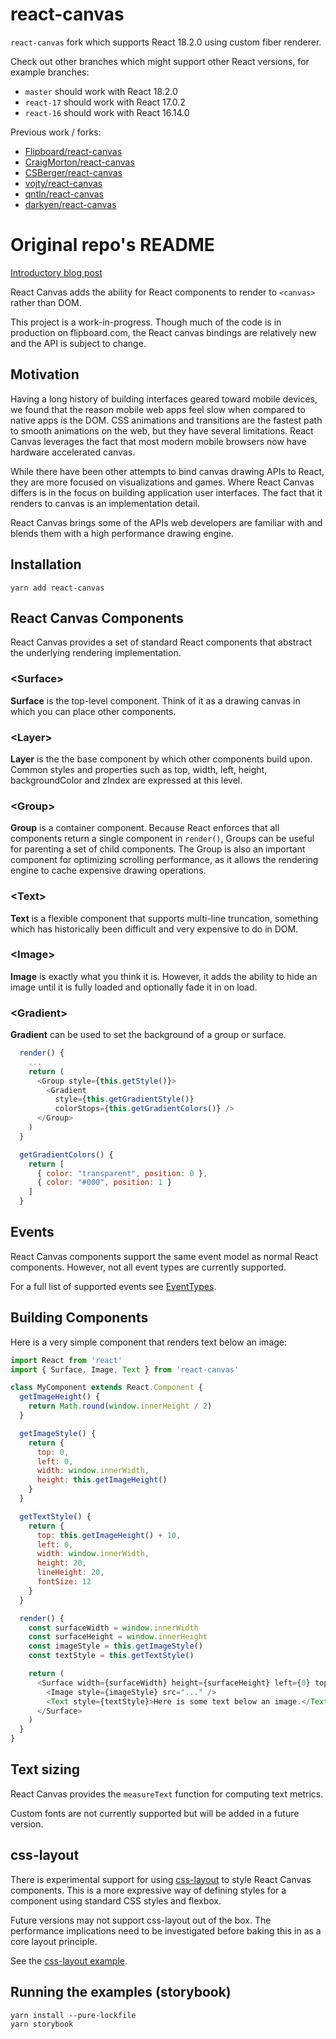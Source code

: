 # react-canvas

`react-canvas` fork which supports React 18.2.0 using custom fiber renderer.

Check out other branches which might support other React versions, for example branches:
- `master` should work with React 18.2.0
- `react-17` should work with React 17.0.2
- `react-16` should work with React 16.14.0

Previous work / forks:

- [Flipboard/react-canvas](https://github.com/Flipboard/react-canvas)
- [CraigMorton/react-canvas](https://github.com/CraigMorton/react-canvas)
- [CSBerger/react-canvas](https://github.com/CSberger/react-canvas)
- [vojty/react-canvas](https://github.com/vojty/react-canvas)
- [qntln/react-canvas](https://github.com/qntln/react-canvas)
- [darkyen/react-canvas](https://github.com/darkyen/react-canvas)

# Original repo's README

[Introductory blog post](http://engineering.flipboard.com/2015/02/mobile-web)

React Canvas adds the ability for React components to render to `<canvas>` rather than DOM.

This project is a work-in-progress. Though much of the code is in production on flipboard.com, the React canvas bindings are relatively new and the API is subject to change.

## Motivation

Having a long history of building interfaces geared toward mobile devices, we found that the reason mobile web apps feel slow when compared to native apps is the DOM. CSS animations and transitions are the fastest path to smooth animations on the web, but they have several limitations. React Canvas leverages the fact that most modern mobile browsers now have hardware accelerated canvas.

While there have been other attempts to bind canvas drawing APIs to React, they are more focused on visualizations and games. Where React Canvas differs is in the focus on building application user interfaces. The fact that it renders to canvas is an implementation detail.

React Canvas brings some of the APIs web developers are familiar with and blends them with a high performance drawing engine.

## Installation

`yarn add react-canvas`

## React Canvas Components

React Canvas provides a set of standard React components that abstract the underlying rendering implementation.

### &lt;Surface&gt;

**Surface** is the top-level component. Think of it as a drawing canvas in which you can place other components.

### &lt;Layer&gt;

**Layer** is the the base component by which other components build upon. Common styles and properties such as top, width, left, height, backgroundColor and zIndex are expressed at this level.

### &lt;Group&gt;

**Group** is a container component. Because React enforces that all components return a single component in `render()`, Groups can be useful for parenting a set of child components. The Group is also an important component for optimizing scrolling performance, as it allows the rendering engine to cache expensive drawing operations.

### &lt;Text&gt;

**Text** is a flexible component that supports multi-line truncation, something which has historically been difficult and very expensive to do in DOM.

### &lt;Image&gt;

**Image** is exactly what you think it is. However, it adds the ability to hide an image until it is fully loaded and optionally fade it in on load.

### &lt;Gradient&gt;

**Gradient** can be used to set the background of a group or surface.

```javascript
  render() {
    ...
    return (
      <Group style={this.getStyle()}>
        <Gradient
          style={this.getGradientStyle()}
          colorStops={this.getGradientColors()} />
      </Group>
    )
  }

  getGradientColors() {
    return [
      { color: "transparent", position: 0 },
      { color: "#000", position: 1 }
    ]
  }
```

## Events

React Canvas components support the same event model as normal React components. However, not all event types are currently supported.

For a full list of supported events see [EventTypes](src/EventTypes.js).

## Building Components

Here is a very simple component that renders text below an image:

```javascript
import React from 'react'
import { Surface, Image, Text } from 'react-canvas'

class MyComponent extends React.Component {
  getImageHeight() {
    return Math.round(window.innerHeight / 2)
  }

  getImageStyle() {
    return {
      top: 0,
      left: 0,
      width: window.innerWidth,
      height: this.getImageHeight()
    }
  }

  getTextStyle() {
    return {
      top: this.getImageHeight() + 10,
      left: 0,
      width: window.innerWidth,
      height: 20,
      lineHeight: 20,
      fontSize: 12
    }
  }

  render() {
    const surfaceWidth = window.innerWidth
    const surfaceHeight = window.innerHeight
    const imageStyle = this.getImageStyle()
    const textStyle = this.getTextStyle()

    return (
      <Surface width={surfaceWidth} height={surfaceHeight} left={0} top={0}>
        <Image style={imageStyle} src="..." />
        <Text style={textStyle}>Here is some text below an image.</Text>
      </Surface>
    )
  }
}
```

## Text sizing

React Canvas provides the `measureText` function for computing text metrics.

Custom fonts are not currently supported but will be added in a future version.

## css-layout

There is experimental support for using [css-layout](https://github.com/facebook/css-layout) to style React Canvas components. This is a more expressive way of defining styles for a component using standard CSS styles and flexbox.

Future versions may not support css-layout out of the box. The performance implications need to be investigated before baking this in as a core layout principle.

See the [css-layout example](src/stories/CSS.stories.jsx).

## Running the examples (storybook)

```
yarn install --pure-lockfile
yarn storybook
```
